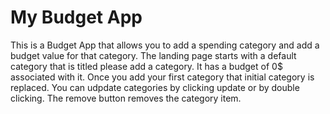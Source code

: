 # My Budget App

This is a Budget App that allows you to add a spending category and add a budget value for that category.  The landing page starts with a default category that is titled please add a category.  It has a budget of 0$ associated with it.  Once you add your first category that initial category is replaced.  You can udpdate categories by clicking update or by double clicking.  The remove button removes the category item.